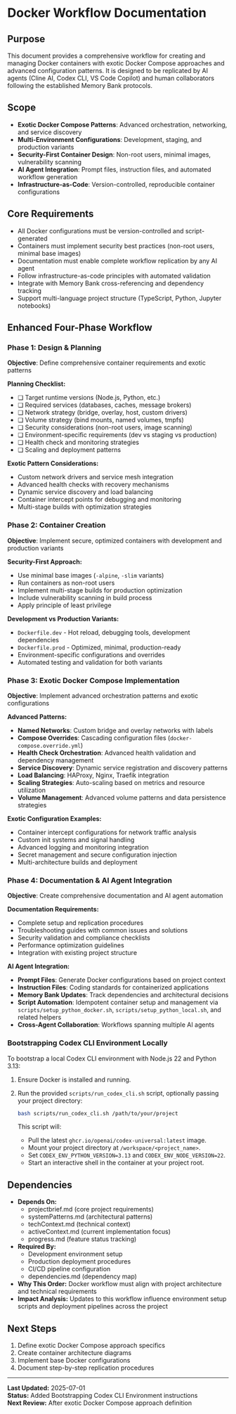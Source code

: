 # Docker Workflow Documentation
<!-- markdownlint-disable MD013 MD022 MD032 MD041 MD009 -->

## Purpose

This document provides a comprehensive workflow for creating and managing Docker containers with exotic Docker Compose approaches and advanced configuration patterns. It is designed to be replicated by AI agents (Cline AI, Codex CLI, VS Code Copilot) and human collaborators following the established Memory Bank protocols.

## Scope

- **Exotic Docker Compose Patterns**: Advanced orchestration, networking, and service discovery
- **Multi-Environment Configurations**: Development, staging, and production variants
- **Security-First Container Design**: Non-root users, minimal images, vulnerability scanning
- **AI Agent Integration**: Prompt files, instruction files, and automated workflow generation
- **Infrastructure-as-Code**: Version-controlled, reproducible container configurations

## Core Requirements

- All Docker configurations must be version-controlled and script-generated
- Containers must implement security best practices (non-root users, minimal base images)
- Documentation must enable complete workflow replication by any AI agent
- Follow infrastructure-as-code principles with automated validation
- Integrate with Memory Bank cross-referencing and dependency tracking
- Support multi-language project structure (TypeScript, Python, Jupyter notebooks)

## Enhanced Four-Phase Workflow

### Phase 1: Design & Planning
**Objective**: Define comprehensive container requirements and exotic patterns

**Planning Checklist:**
- ❏ Target runtime versions (Node.js, Python, etc.)
- ❏ Required services (databases, caches, message brokers)
- ❏ Network strategy (bridge, overlay, host, custom drivers)
- ❏ Volume strategy (bind mounts, named volumes, tmpfs)
- ❏ Security considerations (non-root users, image scanning)
- ❏ Environment-specific requirements (dev vs staging vs production)
- ❏ Health check and monitoring strategies
- ❏ Scaling and deployment patterns

**Exotic Pattern Considerations:**
- Custom network drivers and service mesh integration
- Advanced health checks with recovery mechanisms
- Dynamic service discovery and load balancing
- Container intercept points for debugging and monitoring
- Multi-stage builds with optimization strategies

### Phase 2: Container Creation
**Objective**: Implement secure, optimized containers with development and production variants

**Security-First Approach:**
- Use minimal base images (`-alpine`, `-slim` variants)
- Run containers as non-root users
- Implement multi-stage builds for production optimization
- Include vulnerability scanning in build process
- Apply principle of least privilege

**Development vs Production Variants:**
- `Dockerfile.dev` - Hot reload, debugging tools, development dependencies
- `Dockerfile.prod` - Optimized, minimal, production-ready
- Environment-specific configurations and overrides
- Automated testing and validation for both variants

### Phase 3: Exotic Docker Compose Implementation
**Objective**: Implement advanced orchestration patterns and exotic configurations

**Advanced Patterns:**
- **Named Networks**: Custom bridge and overlay networks with labels
- **Compose Overrides**: Cascading configuration files (`docker-compose.override.yml`)
- **Health Check Orchestration**: Advanced health validation and dependency management
- **Service Discovery**: Dynamic service registration and discovery patterns
- **Load Balancing**: HAProxy, Nginx, Traefik integration
- **Scaling Strategies**: Auto-scaling based on metrics and resource utilization
- **Volume Management**: Advanced volume patterns and data persistence strategies

**Exotic Configuration Examples:**
- Container intercept configurations for network traffic analysis
- Custom init systems and signal handling
- Advanced logging and monitoring integration
- Secret management and secure configuration injection
- Multi-architecture builds and deployment

### Phase 4: Documentation & AI Agent Integration
**Objective**: Create comprehensive documentation and AI agent automation

**Documentation Requirements:**
- Complete setup and replication procedures
- Troubleshooting guides with common issues and solutions
- Security validation and compliance checklists
- Performance optimization guidelines
- Integration with existing project structure

**AI Agent Integration:**
- **Prompt Files**: Generate Docker configurations based on project context
- **Instruction Files**: Coding standards for containerized applications
- **Memory Bank Updates**: Track dependencies and architectural decisions
- **Script Automation**: Idempotent container setup and management via `scripts/setup_python_docker.sh`, `scripts/setup_python_local.sh`, and related helpers
- **Cross-Agent Collaboration**: Workflows spanning multiple AI agents

### Bootstrapping Codex CLI Environment Locally

To bootstrap a local Codex CLI environment with Node.js 22 and Python 3.13:

1. Ensure Docker is installed and running.
2. Run the provided `scripts/run_codex_cli.sh` script, optionally passing your project directory:

   ```bash
   bash scripts/run_codex_cli.sh /path/to/your/project
   ```

   This script will:
   - Pull the latest `ghcr.io/openai/codex-universal:latest` image.
   - Mount your project directory at `/workspace/<project_name>`.
   - Set `CODEX_ENV_PYTHON_VERSION=3.13` and `CODEX_ENV_NODE_VERSION=22`.
   - Start an interactive shell in the container at your project root.

## Dependencies

- **Depends On:** 
  - projectbrief.md (core project requirements)
  - systemPatterns.md (architectural patterns)
  - techContext.md (technical context)
  - activeContext.md (current implementation focus)
  - progress.md (feature status tracking)
- **Required By:**
  - Development environment setup
  - Production deployment procedures
  - CI/CD pipeline configuration
  - dependencies.md (dependency map)
- **Why This Order:** Docker workflow must align with project architecture and technical requirements
- **Impact Analysis:** Updates to this workflow influence environment setup scripts and deployment pipelines across the project

## Next Steps

1. Define exotic Docker Compose approach specifics
2. Create container architecture diagrams
3. Implement base Docker configurations
4. Document step-by-step replication procedures

---

**Last Updated:** 2025-07-01  
**Status:** Added Bootstrapping Codex CLI Environment instructions  
**Next Review:** After exotic Docker Compose approach definition
